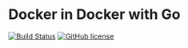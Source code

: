 # Docker in Docker with Go

[![Build Status](http://130.61.100.100:8002/api/badges/Shanduur/ddgo/status.svg)](http://130.61.100.100:8002/Shanduur/ddgo)
[![GitHub license](https://img.shields.io/github/license/Shanduur/ddgo)](https://github.com/Shanduur/ddgo/blob/main/LICENSE)

